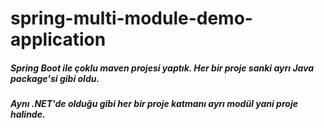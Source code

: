 # spring-multi-module-demo-application

##### Spring Boot ile çoklu maven projesi yaptık. Her bir proje sanki ayrı Java package'si gibi oldu.
##### Aynı .NET'de olduğu gibi her bir proje katmanı ayrı modül yani proje halinde.
